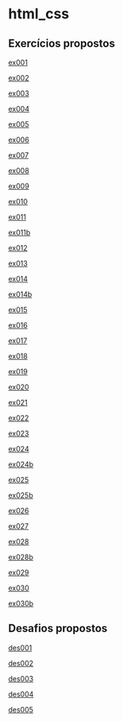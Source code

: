 # html_css



<h2>Exercícios propostos</h2>

<a href="https://dsordes37.github.io/html_css/ex001/" target="_blank" >ex001</a>

<a href="https://dsordes37.github.io/html_css/ex002/" target="_blank" >ex002</a>

<a href="https://dsordes37.github.io/html_css/ex003/" target="_blank" >ex003</a>

<a href="https://dsordes37.github.io/html_css/ex004/" target="_blank" >ex004</a>

<a href="https://dsordes37.github.io/html_css/ex005/" target="_blank" >ex005</a>

<a href="https://dsordes37.github.io/html_css/ex006/" target="_blank" >ex006</a>

<a href="https://dsordes37.github.io/html_css/ex007/" target="_blank" >ex007</a>

<a href="https://dsordes37.github.io/html_css/ex008/" target="_blank" >ex008</a>

<a href="https://dsordes37.github.io/html_css/ex009/" target="_blank" >ex009</a>

<a href="https://dsordes37.github.io/html_css/ex010/" target="_blank" >ex010</a>
<!--=========================================================-->


<a href="https://dsordes37.github.io/html_css/ex011/" target="_blank" >ex011</a>

<a href="https://dsordes37.github.io/html_css/ex011b/" target="_blank" >ex011b</a>

<a href="https://dsordes37.github.io/html_css/ex012/" target="_blank" >ex012</a>

<a href="https://dsordes37.github.io/html_css/ex013/" target="_blank" >ex013</a>

<a href="https://dsordes37.github.io/html_css/ex014/" target="_blank" >ex014</a>

<a href="https://dsordes37.github.io/html_css/ex014b/" target="_blank" >ex014b</a>

<a href="https://dsordes37.github.io/html_css/ex015/" target="_blank" >ex015</a>

<a href="https://dsordes37.github.io/html_css/ex016/" target="_blank" >ex016</a>

<a href="https://dsordes37.github.io/html_css/ex017/" target="_blank" >ex017</a>

<a href="https://dsordes37.github.io/html_css/ex018/" target="_blank" >ex018</a>

<a href="https://dsordes37.github.io/html_css/ex019/" target="_blank" >ex019</a>

<a href="https://dsordes37.github.io/html_css/ex020/" target="_blank" >ex020</a>
<!--=========================================================-->

<a href="https://dsordes37.github.io/html_css/ex021/" target="_blank" >ex021</a>

<a href="https://dsordes37.github.io/html_css/ex022/" target="_blank" >ex022</a>

<a href="https://dsordes37.github.io/html_css/ex023/" target="_blank" >ex023</a>

<a href="https://dsordes37.github.io/html_css/ex024/" target="_blank" >ex024</a>

<a href="https://dsordes37.github.io/html_css/ex024b/" target="_blank" >ex024b</a>

<a href="https://dsordes37.github.io/html_css/ex025/" target="_blank" >ex025</a>

<a href="https://dsordes37.github.io/html_css/ex025 copy/" target="_blank" >ex025b</a>

<a href="https://dsordes37.github.io/html_css/ex026/" target="_blank" >ex026</a>

<a href="https://dsordes37.github.io/html_css/ex027/" target="_blank" >ex027</a>

<a href="https://dsordes37.github.io/html_css/ex028/" target="_blank" >ex028</a>

<a href="https://dsordes37.github.io/html_css/ex028b/" target="_blank" >ex028b</a>

<a href="https://dsordes37.github.io/html_css/ex029/" target="_blank" >ex029</a>

<a href="https://dsordes37.github.io/html_css/ex030/" target="_blank" >ex030</a>

<a href="https://dsordes37.github.io/html_css/ex030b/" target="_blank" >ex030b</a>
<!--=========================================================-->

<h2>Desafios propostos</h2>

<a href="https://dsordes37.github.io/html_css/des001/" target="_blank" >des001</a>

<a href="https://dsordes37.github.io/html_css/des002/" target="_blank" >des002</a>

<a href="https://dsordes37.github.io/html_css/des003/" target="_blank" >des003</a>

<a href="https://dsordes37.github.io/html_css/des004/" target="_blank" >des004</a>

<a href="https://dsordes37.github.io/html_css/des005/" target="_blank" >des005</a>



